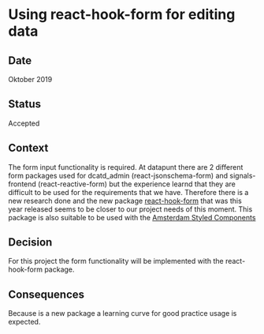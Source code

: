 # Using react-hook-form for editing data

## Date

Oktober 2019

## Status

Accepted

## Context

The form input functionality is required. At datapunt there are 2 different form packages used for dcatd_admin (react-jsonschema-form) and signals-frontend (react-reactive-form) but the experience learnd that they are difficult to be used for the requirements that we have.
Therefore there is a new research done and the new package [react-hook-form](https://react-hook-form.com) that was this year released seems to be closer to our project needs of this moment. This package is also suitable to be used with the [Amsterdam Styled Components](https://github.com/Amsterdam/amsterdam-styled-components)

## Decision

For this project the form functionality will be implemented with the react-hook-form package.

## Consequences

Because is a new package a learning curve for good practice usage is expected.
